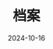 ---
title: "档案"
date: 2024-10-16
layout: "archives"
slug: "archives"
menu:
    main:
        weight: 2
        params: 
            icon: archives
---